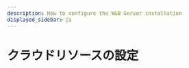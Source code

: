 ```yaml
---
description: How to configure the W&B Server installation
displayed_sidebar: ja
---
```

# クラウドリソースの設定